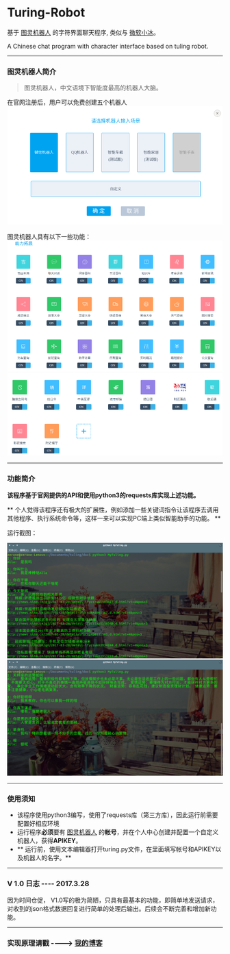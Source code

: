 # Turing-Robot
基于 [图灵机器人](http://www.tuling123.com) 的字符界面聊天程序, 类似与 [微软小冰](http://baike.baidu.com/link?url=a9-Afrb6iFK3XJehS5RSmYlIbIok4XkRLkHRzKz4bBaqL5R7ypXxebU-YOCQQO-KOCeJX0FtxvsquoOefpbi8qDl_oSwQ8dykBdTyCe0-trhL-1E-NnS4rLkUJsGAXn0)。

A Chinese chat program with character interface based on tuling robot.

---
### 图灵机器人简介

> 图灵机器人，中文语境下智能度最高的机器人大脑。

在官网注册后，用户可以免费创建五个机器人
![](img/create.png)

图灵机器人具有以下一些功能：
![](img/ability1.png)
![](img/ability2.png)

---
### 功能简介

**该程序基于官网提供的API和使用python3的requests库实现上述功能。**

** 个人觉得该程序还有极大的扩展性，例如添加一些关键词指令让该程序去调用其他程序、执行系统命令等，这样一来可以实现PC端上类似智能助手的功能。 **

运行截图：

![](img/chat1.png)
![](img/chat2.png)


---
### 使用须知
+ 该程序使用python3编写，使用了requests库（第三方库），因此运行前需要配置好相应环境
+ 运行程序**必须**要有  [图灵机器人](www.tuling123.com) 的**帐号**，并在个人中心创建并配置一个自定义机器人，获得**APIKEY**。
+ ** 运行前，使用文本编辑器打开turing.py文件，在里面填写帐号和APIKEY以及机器人的名字。**


---
### V 1.0 日志       ---- 2017.3.28

因为时间仓促， V1.0写的极为简陋，只具有最基本的功能，即简单地发送请求，对收到的json格式数据回复进行简单的处理后输出。后续会不断完善和增加新功能。


---
### 实现原理请戳 ----> [我的博客](http://fgksgf.me)


